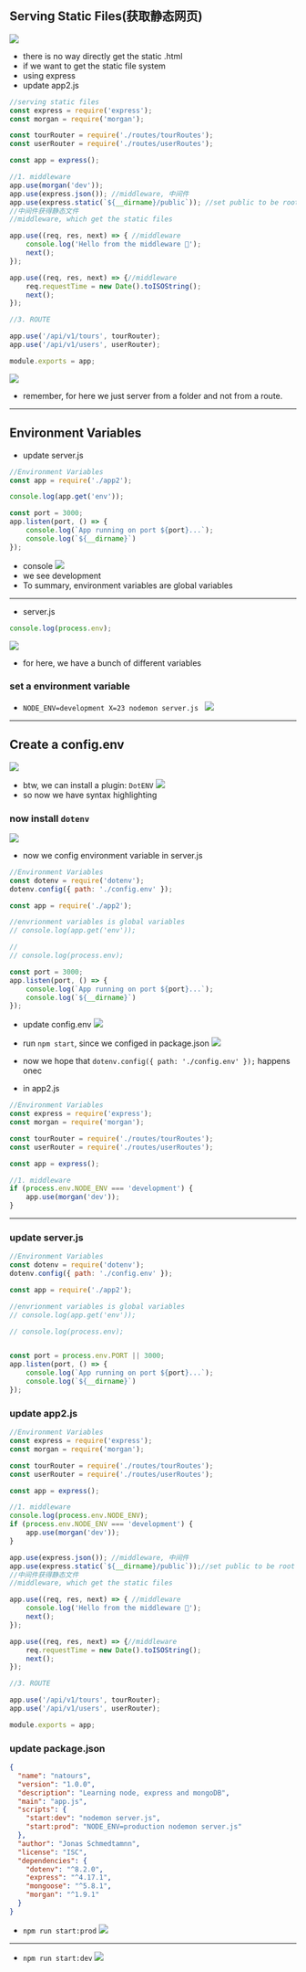 ## Serving Static Files(获取静态网页)
![](img/2019-12-20-11-08-17.png)
- there is no way directly get the static .html 
- if we want to get the static file system
- using express
- update app2.js
```js
//serving static files
const express = require('express');
const morgan = require('morgan');

const tourRouter = require('./routes/tourRoutes');
const userRouter = require('./routes/userRoutes');

const app = express();

//1. middleware
app.use(morgan('dev'));
app.use(express.json()); //middleware, 中间件
app.use(express.static(`${__dirname}/public`)); //set public to be root folder, thus we don't need to input `public/`
//中间件获得静态文件
//middleware, which get the static files

app.use((req, res, next) => { //middleware
    console.log('Hello from the middleware 🐳');
    next();
});

app.use((req, res, next) => {//middleware
    req.requestTime = new Date().toISOString();
    next();
});

//3. ROUTE

app.use('/api/v1/tours', tourRouter);
app.use('/api/v1/users', userRouter);

module.exports = app;   

```
![](img/2019-12-20-11-18-47.png)
- remember, for here we just server from a folder and not from a route.
---

## Environment Variables
- update server.js
```js
//Environment Variables
const app = require('./app2');

console.log(app.get('env'));

const port = 3000;
app.listen(port, () => {
    console.log(`App running on port ${port}...`);
    console.log(`${__dirname}`)
});
```
- console
![](img/2019-12-20-11-39-25.png)
- we see development
- To summary, environment variables are global variables
----
- server.js
```js
console.log(process.env);
```
![](img/2019-12-20-11-42-19.png)
- for here, we have a bunch of different variables

### set a environment variable 
- `NODE_ENV=development X=23 nodemon server.js `
![](img/2019-12-20-11-54-25.png)
---

## Create a config.env
![](img/2019-12-20-11-51-29.png)
- btw, we can install a plugin: `DotENV`
![](img/2019-12-20-11-57-24.png)
- so now we have syntax highlighting

### now install `dotenv`
![](img/2019-12-20-12-00-00.png)
- now we config environment variable in server.js
```js
//Environment Variables
const dotenv = require('dotenv');
dotenv.config({ path: './config.env' });

const app = require('./app2');

//envrionment variables is global variables
// console.log(app.get('env')); 

//
// console.log(process.env);

const port = 3000;
app.listen(port, () => {
    console.log(`App running on port ${port}...`);
    console.log(`${__dirname}`)
});
```
- update config.env
![](img/2019-12-20-12-14-20.png)

- run `npm start`, since we configed in package.json
![](img/2019-12-20-12-08-58.png)

- now we hope that `dotenv.config({ path: './config.env' });` happens onec
- in app2.js
```js
//Environment Variables
const express = require('express');
const morgan = require('morgan');

const tourRouter = require('./routes/tourRoutes');
const userRouter = require('./routes/userRoutes');

const app = express();

//1. middleware
if (process.env.NODE_ENV === 'development') {
    app.use(morgan('dev'));
}

```
---

### update server.js
```js
//Environment Variables
const dotenv = require('dotenv');
dotenv.config({ path: './config.env' });

const app = require('./app2');

//envrionment variables is global variables
// console.log(app.get('env'));

// console.log(process.env);


const port = process.env.PORT || 3000;
app.listen(port, () => {
    console.log(`App running on port ${port}...`);
    console.log(`${__dirname}`)
});
```
### update app2.js
```js
//Environment Variables
const express = require('express');
const morgan = require('morgan');

const tourRouter = require('./routes/tourRoutes');
const userRouter = require('./routes/userRoutes');

const app = express();

//1. middleware
console.log(process.env.NODE_ENV);
if (process.env.NODE_ENV === 'development') {
    app.use(morgan('dev'));
}

app.use(express.json()); //middleware, 中间件
app.use(express.static(`${__dirname}/public`));//set public to be root folder, thus we don't need to input `public/`
//中间件获得静态文件
//middleware, which get the static files

app.use((req, res, next) => { //middleware
    console.log('Hello from the middleware 🐳');
    next();
});

app.use((req, res, next) => {//middleware
    req.requestTime = new Date().toISOString();
    next();
});

//3. ROUTE

app.use('/api/v1/tours', tourRouter);
app.use('/api/v1/users', userRouter);

module.exports = app;   

```

### update package.json
```json
{
  "name": "natours",
  "version": "1.0.0",
  "description": "Learning node, express and mongoDB",
  "main": "app.js",
  "scripts": {
    "start:dev": "nodemon server.js",
    "start:prod": "NODE_ENV=production nodemon server.js"
  },
  "author": "Jonas Schmedtamnn",
  "license": "ISC",
  "dependencies": {
    "dotenv": "^8.2.0",
    "express": "^4.17.1",
    "mongoose": "^5.8.1",
    "morgan": "^1.9.1"
  }
}
```
- `npm run start:prod`
![](img/2019-12-20-13-30-20.png)
---
- `npm run start:dev`
![](img/2019-12-20-13-33-30.png)